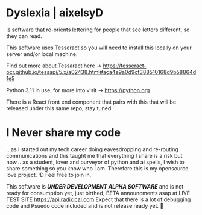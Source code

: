 # Dyslexia | aixelsyD
is software that re-orients lettering for people that see letters different, so they can read.

This software uses Tesseract so you will need to install this locally on your server and/or local machine.

Find out more about Tessaract here -> https://tesseract-ocr.github.io/tessapi/5.x/a02438.html#aca4e9a0d9cf388510168d9b58864d1e5


Python 3.11 in use, for more into visit -> https://python.org

There is a React front end component that pairs with this that will be released under this same repo, stay tuned.

# I Never share my code 
...as I started out my tech career doing eavesdropping and re-routing communications and this taught me that everything I share is a risk but now... as a student, lover and purveyor of python and ai spells, I wish to share something so you know who I am.  Therefore this is my opensource love project. :D  Feel free to join in.


This software is ***UNDER DEVELOPMENT ALPHA SOFTWARE*** and is not ready for consumption yet, just birthed, BETA announcments asap at LIVE TEST SITE https://api.radixical.com  Expect that there is a lot of debugging code and Psuedo code included and is not release ready yet. 🚀


